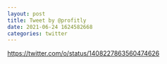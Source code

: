 ```yaml
--- 
layout: post 
title: Tweet by @profitly 
date: 2021-06-24 1624582668 
categories: twitter 
--- 
```

https://twitter.com/o/status/1408227863560474626